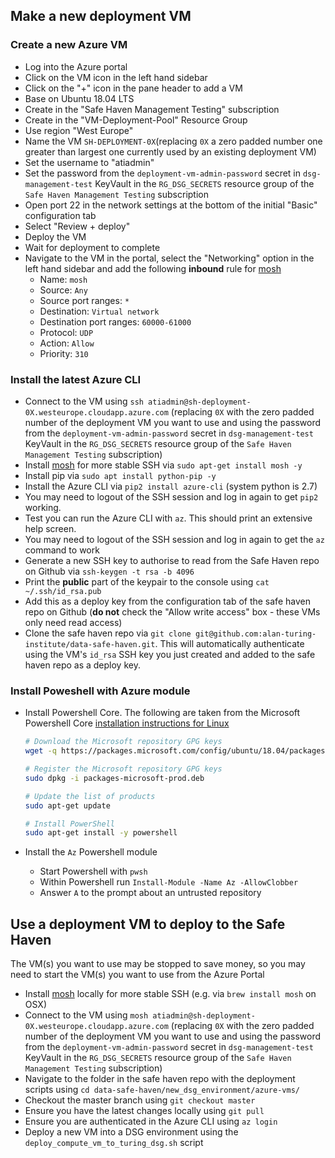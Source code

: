 

## Make a new deployment VM
### Create a new Azure VM
- Log into the Azure portal
- Click on the VM icon in the left hand sidebar
- Click on the "+" icon in the pane header to add a VM
- Base on Ubuntu 18.04 LTS
- Create in the "Safe Haven Management Testing" subscription
- Create in the "VM-Deployment-Pool" Resource Group
- Use region "West Europe"
- Name the VM `SH-DEPLOYMENT-0X`(replacing `0X` a zero padded number one greater than largest one currently used by an existing deployment VM)
- Set the username to "atiadmin"
- Set the password from the `deployment-vm-admin-password` secret in `dsg-management-test` KeyVault in the `RG_DSG_SECRETS` resource group of the `Safe Haven Management Testing` subscription
- Open port 22 in the network settings at the bottom of the initial "Basic" configuration tab
- Select "Review + deploy"
- Deploy the VM
- Wait for deployment to complete
- Navigate to the VM in the portal, select the "Networking" option in the left hand sidebar and add the following **inbound** rule for [mosh](https://mosh.org/) 
  - Name: `mosh`
  - Source: `Any`
  - Source port ranges: `*`
  - Destination: `Virtual network`
  - Destination port ranges: `60000-61000`
  - Protocol: `UDP`
  - Action: `Allow`
  - Priority: `310`

### Install the latest Azure CLI
- Connect to the VM using `ssh atiadmin@sh-deployment-0X.westeurope.cloudapp.azure.com` (replacing `0X` with the zero padded number of the deployment VM you want to use and using the password from the `deployment-vm-admin-password` secret in `dsg-management-test` KeyVault in the `RG_DSG_SECRETS` resource group of the `Safe Haven Management Testing` subscription)
- Install [mosh](https://mosh.org/) for more stable SSH via `sudo apt-get install mosh -y`
- Install pip via `sudo apt install python-pip -y`
- Install the Azure CLI via `pip2 install azure-cli` (system python is 2.7)
- You may need to logout of the SSH session and log in again to get `pip2` working.
- Test you can run the Azure CLI with `az`. This should print an extensive help screen.
- You may need to logout of the SSH session and log in again to get the `az` command to work
- Generate a new SSH key to authorise to read from the Safe Haven repo on Github via `ssh-keygen -t rsa -b 4096`
- Print the **public** part of the keypair to the console using `cat ~/.ssh/id_rsa.pub`
- Add this as a deploy key from the configuration tab of the safe haven repo on Github (**do not** check the "Allow write access" box - these VMs only need read access) 
- Clone the safe haven repo via `git clone git@github.com:alan-turing-institute/data-safe-haven.git`. This will automatically authenticate using the VM's `id_rsa` SSH key you just created and added to the safe haven repo as a deploy key.

### Install Poweshell with Azure module
- Install Powershell Core. The following are taken from the Microsoft Powershell Core [installation instructions for Linux](https://docs.microsoft.com/en-us/powershell/scripting/install/installing-powershell-core-on-linux?view=powershell-6)
  ```bash
  # Download the Microsoft repository GPG keys
  wget -q https://packages.microsoft.com/config/ubuntu/18.04/packages-microsoft-prod.deb

  # Register the Microsoft repository GPG keys
  sudo dpkg -i packages-microsoft-prod.deb

  # Update the list of products
  sudo apt-get update

  # Install PowerShell
  sudo apt-get install -y powershell
  ```

- Install the `Az` Powershell module
  - Start Powershell with `pwsh`
  - Within Powershell run `Install-Module -Name Az -AllowClobber`
  - Answer `A` to the prompt about an untrusted repository
                              
## Use a deployment VM to deploy to the Safe Haven
The VM(s) you want to use may be stopped to save money, so you may need to start the VM(s) you want to use from the Azure Portal
- Install [mosh](https://mosh.org/) locally for more stable SSH (e.g. via `brew install mosh` on OSX)
- Connect to the VM using `mosh atiadmin@sh-deployment-0X.westeurope.cloudapp.azure.com` (replacing `0X` with the zero padded number of the deployment VM you want to use and using the password from the `deployment-vm-admin-password` secret in `dsg-management-test` KeyVault in the `RG_DSG_SECRETS` resource group of the `Safe Haven Management Testing` subscription)
- Navigate to the folder in the safe haven repo with the deployment scripts using `cd data-safe-haven/new_dsg_environment/azure-vms/`
- Checkout the master branch using `git checkout master`
- Ensure you have the latest changes locally using `git pull`
- Ensure you are authenticated in the Azure CLI using `az login`
- Deploy a new VM into a DSG environment using the `deploy_compute_vm_to_turing_dsg.sh` script

